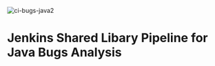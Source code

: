 ![ci-bugs-java2](https://github.com/user-attachments/assets/6a53cf9c-ffd5-44af-9345-487d04ac42b7)

# **Jenkins Shared Libary Pipeline for Java Bugs Analysis**
